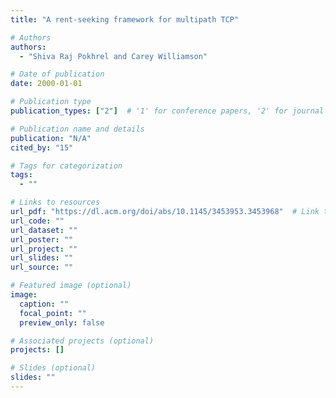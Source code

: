 ```yaml
---
title: "A rent-seeking framework for multipath TCP"

# Authors
authors:
  - "Shiva Raj Pokhrel and Carey Williamson"

# Date of publication
date: 2000-01-01

# Publication type
publication_types: ["2"]  # '1' for conference papers, '2' for journal articles, '3' for preprints

# Publication name and details
publication: "N/A"
cited_by: "15"

# Tags for categorization
tags:
  - ""

# Links to resources
url_pdf: "https://dl.acm.org/doi/abs/10.1145/3453953.3453968"  # Link to the resource
url_code: ""
url_dataset: ""
url_poster: ""
url_project: ""
url_slides: ""
url_source: ""

# Featured image (optional)
image:
  caption: ""
  focal_point: ""
  preview_only: false

# Associated projects (optional)
projects: []

# Slides (optional)
slides: ""
---
```

